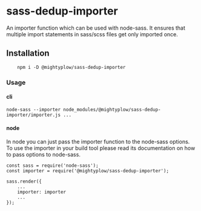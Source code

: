 # sass-dedup-importer

An importer function which can be used with node-sass.
It ensures that multiple import statements in sass/scss files get only imported once.

## Installation

```
    npm i -D @mightyplow/sass-dedup-importer
```

### Usage
#### cli
```
node-sass --importer node_modules/@mightyplow/sass-dedup-importer/importer.js ...
```

#### node

In node you can just pass the importer function to the node-sass options. To use the importer in your build tool please
read its documentation on how to pass options to node-sass.

```
const sass = require('node-sass');
const importer = require('@mightyplow/sass-dedup-importer');
 
sass.render({
    ...
    importer: importer
    ...
});
```